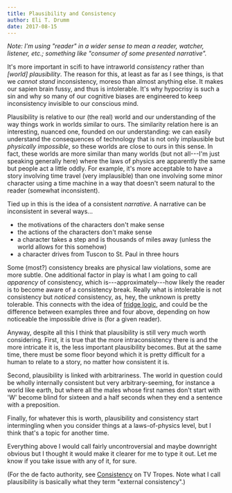 ```yaml
---
title: Plausibility and Consistency
author: Eli T. Drumm
date: 2017-08-15
---
```


*Note: I'm using "reader" in a wider sense to mean a reader, watcher, listener, etc.; something like "consumer of some presented narrative".*

It's more important in scifi to have intraworld *consistency* rather than *[world] plausibility*. The reason for this, at least as far as I see things, is that we *cannot stand* inconsistency, moreso than almost anything else. It makes our sapien brain fussy, and thus is intolerable. It's why hypocrisy is such a sin and why so many of our cognitive biases are engineered to keep inconsistency invisible to our conscious mind.

Plausibility is relative to our (the real) world and our understanding of the way things work in worlds similar to ours. The similarity relation here is an interesting, nuanced one, founded on our understanding: we can easily understand the consequences of technology that is not only implausible but *physically impossible*, so these worlds are close to ours in this sense. In fact, these worlds are more similar than many worlds (but not all---I'm just speaking generally here) where the laws of physics are apparently the same but people act a little oddly. For example, it's more acceptable to have a story involving time travel (very implausible) than one involving some minor character using a time machine in a way that doesn't seem natural to the reader (somewhat inconsistent).

Tied up in this is the idea of a consistent *narrative*. A narrative can be inconsistent in several ways...

* the motivations of the characters don't make sense
* the actions of the characters don't make sense
* a character takes a step and is thousands of miles away (unless the world allows for this somehow)
* a character drives from Tuscon to St. Paul in three hours

Some (most?) consistency breaks are physical law violations, some are more subtle. One additional factor in play is what I am going to call *apparency* of consistency, which is---approximately---how likely the reader is to become aware of a consistency break. Really what is intolerable is not consistency but *noticed* consistency, as, hey, the unknown is pretty tolerable. This connects with the idea of [fridge logic](http://tvtropes.org/pmwiki/pmwiki.php/Main/FridgeLogic), and could be the difference between examples three and four above, depending on how noticeable the impossible drive is (for a given reader).

Anyway, despite all this I think that plausibility is still very much worth considering. First, it is true that the more intraconsistency there is and the more intricate it is, the less important plausibility becomes. But at the same time, there must be some floor beyond which it is pretty difficult for a human to relate to a story, no matter how consistent it is.

Second, plausibility is linked with arbitrariness. The world in question could be wholly internally consistent but very arbitrary-seeming, for instance a world like earth, but where all the males whose first names don't start with 'W' become blind for sixteen and a half seconds when they end a sentence with a preposition.

Finally, for whatever this is worth, plausibility and consistency start intermingling when you consider things at a laws-of-physics level, but I think that's a topic for another time.

Everything above I would call fairly uncontroversial and maybe downright obvious but I thought it would make it clearer for me to type it out. Let me know if you take issue with any of it, for sure.

(For the de facto authority, see [Consistency](http://tvtropes.org/pmwiki/pmwiki.php/Main/Consistency) on TV Tropes. Note what I call plausibility is basically what they term "external consistency".)